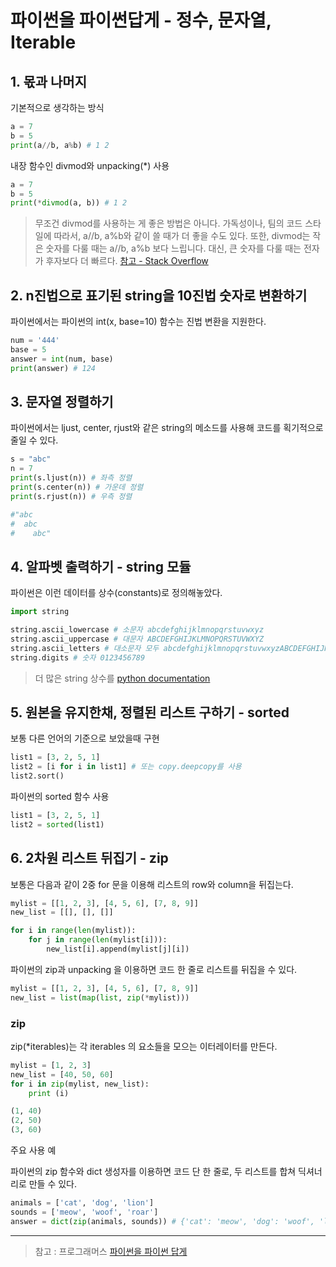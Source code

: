 # 파이썬을 파이썬답게 - 정수, 문자열, Iterable

## 1. 몫과 나머지

기본적으로 생각하는 방식

```py
a = 7
b = 5
print(a//b, a%b) # 1 2
```

내장 함수인 divmod와 unpacking(*) 사용

```py
a = 7
b = 5
print(*divmod(a, b)) # 1 2
```

> 무조건 divmod를 사용하는 게 좋은 방법은 아니다.
가독성이나, 팀의 코드 스타일에 따라서, a//b, a%b와 같이 쓸 때가 더 좋을 수도 있다.
또한, divmod는 작은 숫자를 다룰 때는 a//b, a%b 보다 느립니다. 대신, 큰 숫자를 다룰 때는 전자가 후자보다 더 빠르다. [참고 - Stack Overflow](https://stackoverflow.com/questions/30079879/is-divmod-faster-than-using-the-and-operators)

## 2. n진법으로 표기된 string을 10진법 숫자로 변환하기

파이썬에서는 파이썬의 int(x, base=10) 함수는 진법 변환을 지원한다.

```py
num = '444'
base = 5
answer = int(num, base)
print(answer) # 124
```
## 3. 문자열 정렬하기

파이썬에서는 ljust, center, rjust와 같은 string의 메소드를 사용해 코드를 획기적으로 줄일 수 있다.

```py
s = "abc"
n = 7
print(s.ljust(n)) # 좌측 정렬
print(s.center(n)) # 가운데 정렬
print(s.rjust(n)) # 우측 정렬

#"abc    
#  abc  
#    abc"
```

## 4. 알파벳 출력하기 - string 모듈

파이썬은 이런 데이터를 상수(constants)로 정의해놓았다.

```py
import string 

string.ascii_lowercase # 소문자 abcdefghijklmnopqrstuvwxyz
string.ascii_uppercase # 대문자 ABCDEFGHIJKLMNOPQRSTUVWXYZ
string.ascii_letters # 대소문자 모두 abcdefghijklmnopqrstuvwxyzABCDEFGHIJKLMNOPQRSTUVWXYZ
string.digits # 숫자 0123456789
```

> 더 많은 string 상수를 [python documentation](https://docs.python.org/3/library/string.html)

## 5. 원본을 유지한채, 정렬된 리스트 구하기 - sorted

보통 다른 언어의 기준으로 보았을때 구현

```py
list1 = [3, 2, 5, 1]
list2 = [i for i in list1] # 또는 copy.deepcopy를 사용
list2.sort()
```

파이썬의 sorted 함수 사용

```py
list1 = [3, 2, 5, 1]
list2 = sorted(list1)
```

## 6. 2차원 리스트 뒤집기 - zip

보통은 다음과 같이 2중 for 문을 이용해 리스트의 row와 column을 뒤집는다.

```py
mylist = [[1, 2, 3], [4, 5, 6], [7, 8, 9]]
new_list = [[], [], []]

for i in range(len(mylist)):
    for j in range(len(mylist[i])):
        new_list[i].append(mylist[j][i])
```

파이썬의 zip과 unpacking 을 이용하면 코드 한 줄로 리스트를 뒤집을 수 있다.

```py
mylist = [[1, 2, 3], [4, 5, 6], [7, 8, 9]]
new_list = list(map(list, zip(*mylist)))
```

### zip

zip(*iterables)는 각 iterables 의 요소들을 모으는 이터레이터를 만든다.

```py
mylist = [1, 2, 3]
new_list = [40, 50, 60]
for i in zip(mylist, new_list):
    print (i)

(1, 40)
(2, 50)
(3, 60)
```

주요 사용 예

파이썬의 zip 함수와 dict 생성자를 이용하면 코드 단 한 줄로, 두 리스트를 합쳐 딕셔너리로 만들 수 있다.

```py
animals = ['cat', 'dog', 'lion']
sounds = ['meow', 'woof', 'roar']
answer = dict(zip(animals, sounds)) # {'cat': 'meow', 'dog': 'woof', 'lion': 'roar'}
```

---

> 참고 : 프로그래머스 [파이썬을 파이썬 답게](https://school.programmers.co.kr/learn/courses/4008/4008-%ED%8C%8C%EC%9D%B4%EC%8D%AC%EC%9D%84-%ED%8C%8C%EC%9D%B4%EC%8D%AC%EB%8B%B5%EA%B2%8C)